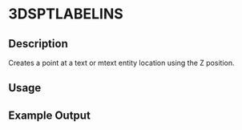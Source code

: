 # 3DSPTLABELINS

## Description

Creates a point at a text or mtext entity location using the Z position.

## Usage

## Example Output
```
```

